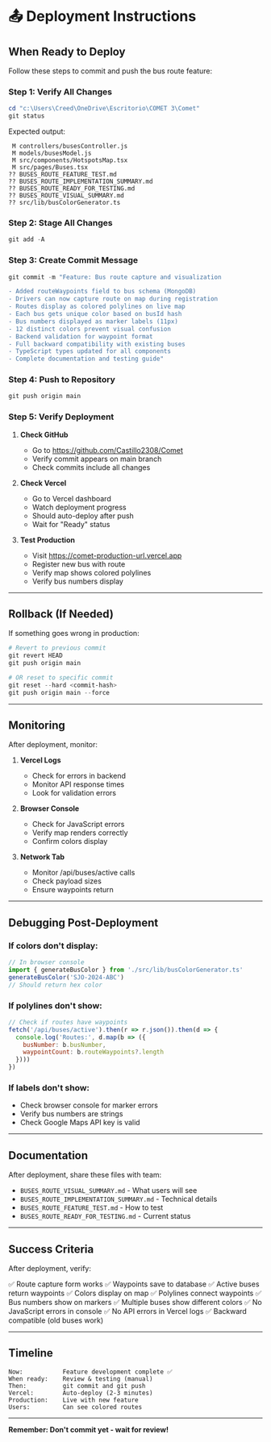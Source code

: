 # 📤 Deployment Instructions

## When Ready to Deploy

Follow these steps to commit and push the bus route feature:

### Step 1: Verify All Changes

```powershell
cd "c:\Users\Creed\OneDrive\Escritorio\COMET 3\Comet"
git status
```

Expected output:
```
 M controllers/busesController.js
 M models/busesModel.js
 M src/components/HotspotsMap.tsx
 M src/pages/Buses.tsx
?? BUSES_ROUTE_FEATURE_TEST.md
?? BUSES_ROUTE_IMPLEMENTATION_SUMMARY.md
?? BUSES_ROUTE_READY_FOR_TESTING.md
?? BUSES_ROUTE_VISUAL_SUMMARY.md
?? src/lib/busColorGenerator.ts
```

### Step 2: Stage All Changes

```powershell
git add -A
```

### Step 3: Create Commit Message

```powershell
git commit -m "Feature: Bus route capture and visualization

- Added routeWaypoints field to bus schema (MongoDB)
- Drivers can now capture route on map during registration
- Routes display as colored polylines on live map
- Each bus gets unique color based on busId hash
- Bus numbers displayed as marker labels (11px)
- 12 distinct colors prevent visual confusion
- Backend validation for waypoint format
- Full backward compatibility with existing buses
- TypeScript types updated for all components
- Complete documentation and testing guide"
```

### Step 4: Push to Repository

```powershell
git push origin main
```

### Step 5: Verify Deployment

1. **Check GitHub**
   - Go to https://github.com/Castillo2308/Comet
   - Verify commit appears on main branch
   - Check commits include all changes

2. **Check Vercel**
   - Go to Vercel dashboard
   - Watch deployment progress
   - Should auto-deploy after push
   - Wait for "Ready" status

3. **Test Production**
   - Visit https://comet-production-url.vercel.app
   - Register new bus with route
   - Verify map shows colored polylines
   - Verify bus numbers display

---

## Rollback (If Needed)

If something goes wrong in production:

```powershell
# Revert to previous commit
git revert HEAD
git push origin main

# OR reset to specific commit
git reset --hard <commit-hash>
git push origin main --force
```

---

## Monitoring

After deployment, monitor:

1. **Vercel Logs**
   - Check for errors in backend
   - Monitor API response times
   - Look for validation errors

2. **Browser Console**
   - Check for JavaScript errors
   - Verify map renders correctly
   - Confirm colors display

3. **Network Tab**
   - Monitor /api/buses/active calls
   - Check payload sizes
   - Ensure waypoints return

---

## Debugging Post-Deployment

### If colors don't display:
```javascript
// In browser console
import { generateBusColor } from './src/lib/busColorGenerator.ts'
generateBusColor('SJO-2024-ABC')
// Should return hex color
```

### If polylines don't show:
```javascript
// Check if routes have waypoints
fetch('/api/buses/active').then(r => r.json()).then(d => {
  console.log('Routes:', d.map(b => ({
    busNumber: b.busNumber,
    waypointCount: b.routeWaypoints?.length
  })))
})
```

### If labels don't show:
- Check browser console for marker errors
- Verify bus numbers are strings
- Check Google Maps API key is valid

---

## Documentation

After deployment, share these files with team:

- `BUSES_ROUTE_VISUAL_SUMMARY.md` - What users will see
- `BUSES_ROUTE_IMPLEMENTATION_SUMMARY.md` - Technical details
- `BUSES_ROUTE_FEATURE_TEST.md` - How to test
- `BUSES_ROUTE_READY_FOR_TESTING.md` - Current status

---

## Success Criteria

After deployment, verify:

✅ Route capture form works
✅ Waypoints save to database
✅ Active buses return waypoints
✅ Colors display on map
✅ Polylines connect waypoints
✅ Bus numbers show on markers
✅ Multiple buses show different colors
✅ No JavaScript errors in console
✅ No API errors in Vercel logs
✅ Backward compatible (old buses work)

---

## Timeline

```
Now:           Feature development complete ✅
When ready:    Review & testing (manual)
Then:          git commit and git push
Vercel:        Auto-deploy (2-3 minutes)
Production:    Live with new feature
Users:         Can see colored routes
```

---

**Remember: Don't commit yet - wait for review!**
